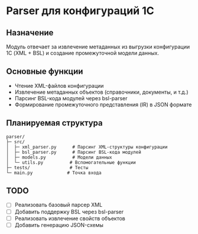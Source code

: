 # Parser для конфигураций 1С

## Назначение
Модуль отвечает за извлечение метаданных из выгрузки конфигурации 1С (XML + BSL) и создание промежуточной модели данных.

## Основные функции
- Чтение XML-файлов конфигурации
- Извлечение метаданных объектов (справочники, документы, и т.д.)
- Парсинг BSL-кода модулей через bsl-parser
- Формирование промежуточного представления (IR) в JSON формате

## Планируемая структура
```
parser/
├─ src/
│  ├─ xml_parser.py      # Парсинг XML-структуры конфигурации
│  ├─ bsl_parser.py      # Парсинг BSL-кода модулей
│  ├─ models.py          # Модели данных
│  └─ utils.py          # Вспомогательные функции
├─ tests/               # Тесты
└─ main.py             # Точка входа
```

## TODO
- [ ] Реализовать базовый парсер XML
- [ ] Добавить поддержку BSL через bsl-parser
- [ ] Реализовать извлечение свойств объектов
- [ ] Добавить генерацию JSON-схемы
